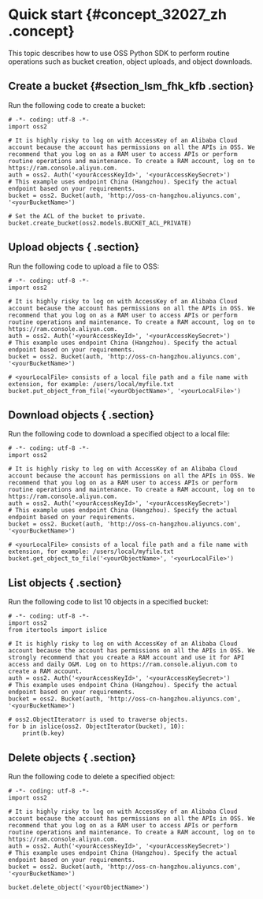 # Quick start {#concept_32027_zh .concept}

This topic describes how to use OSS Python SDK to perform routine operations such as bucket creation, object uploads, and object downloads.

## Create a bucket {#section_lsm_fhk_kfb .section}

Run the following code to create a bucket:

```language-python
# -*- coding: utf-8 -*-
import oss2

# It is highly risky to log on with AccessKey of an Alibaba Cloud account because the account has permissions on all the APIs in OSS. We recommend that you log on as a RAM user to access APIs or perform routine operations and maintenance. To create a RAM account, log on to https://ram.console.aliyun.com.
auth = oss2. Auth('<yourAccessKeyId>', '<yourAccessKeySecret>')
# This example uses endpoint China (Hangzhou). Specify the actual endpoint based on your requirements.
bucket = oss2. Bucket(auth, 'http://oss-cn-hangzhou.aliyuncs.com', '<yourBucketName>')

# Set the ACL of the bucket to private.
bucket.create_bucket(oss2.models.BUCKET_ACL_PRIVATE)

```

## Upload objects { .section}

Run the following code to upload a file to OSS:

```language-python
# -*- coding: utf-8 -*-
import oss2

# It is highly risky to log on with AccessKey of an Alibaba Cloud account because the account has permissions on all the APIs in OSS. We recommend that you log on as a RAM user to access APIs or perform routine operations and maintenance. To create a RAM account, log on to https://ram.console.aliyun.com.
auth = oss2. Auth('<yourAccessKeyId>', '<yourAccessKeySecret>')
# This example uses endpoint China (Hangzhou). Specify the actual endpoint based on your requirements.
bucket = oss2. Bucket(auth, 'http://oss-cn-hangzhou.aliyuncs.com', '<yourBucketName>')

# <yourLocalFile> consists of a local file path and a file name with extension, for example: /users/local/myfile.txt
bucket.put_object_from_file('<yourObjectName>', '<yourLocalFile>')

```

## Download objects { .section}

Run the following code to download a specified object to a local file:

```language-python
# -*- coding: utf-8 -*-
import oss2

# It is highly risky to log on with AccessKey of an Alibaba Cloud account because the account has permissions on all the APIs in OSS. We recommend that you log on as a RAM user to access APIs or perform routine operations and maintenance. To create a RAM account, log on to https://ram.console.aliyun.com.
auth = oss2. Auth('<yourAccessKeyId>', '<yourAccessKeySecret>')
# This example uses endpoint China (Hangzhou). Specify the actual endpoint based on your requirements.
bucket = oss2. Bucket(auth, 'http://oss-cn-hangzhou.aliyuncs.com', '<yourBucketName>')

# <yourLocalFile> consists of a local file path and a file name with extension, for example: /users/local/myfile.txt
bucket.get_object_to_file('<yourObjectName>', '<yourLocalFile>')

```

## List objects { .section}

Run the following code to list 10 objects in a specified bucket:

```language-python
# -*- coding: utf-8 -*-
import oss2
from itertools import islice

# It is highly risky to log on with AccessKey of an Alibaba Cloud account because the account has permissions on all the APIs in OSS. We strongly recommend that you create a RAM account and use it for API access and daily O&M. Log on to https://ram.console.aliyun.com to create a RAM account.
auth = oss2. Auth('<yourAccessKeyId>', '<yourAccessKeySecret>')
# This example uses endpoint China (Hangzhou). Specify the actual endpoint based on your requirements.
bucket = oss2. Bucket(auth, 'http://oss-cn-hangzhou.aliyuncs.com', '<yourBucketName>')

# oss2.ObjectIteratorr is used to traverse objects.
for b in islice(oss2. ObjectIterator(bucket), 10):
    print(b.key)

```

## Delete objects { .section}

Run the following code to delete a specified object:

```language-python
# -*- coding: utf-8 -*-
import oss2

# It is highly risky to log on with AccessKey of an Alibaba Cloud account because the account has permissions on all the APIs in OSS. We recommend that you log on as a RAM user to access APIs or perform routine operations and maintenance. To create a RAM account, log on to https://ram.console.aliyun.com.
auth = oss2. Auth('<yourAccessKeyId>', '<yourAccessKeySecret>')
# This example uses endpoint China (Hangzhou). Specify the actual endpoint based on your requirements.
bucket = oss2. Bucket(auth, 'http://oss-cn-hangzhou.aliyuncs.com', '<yourBucketName>')

bucket.delete_object('<yourObjectName>')

```

